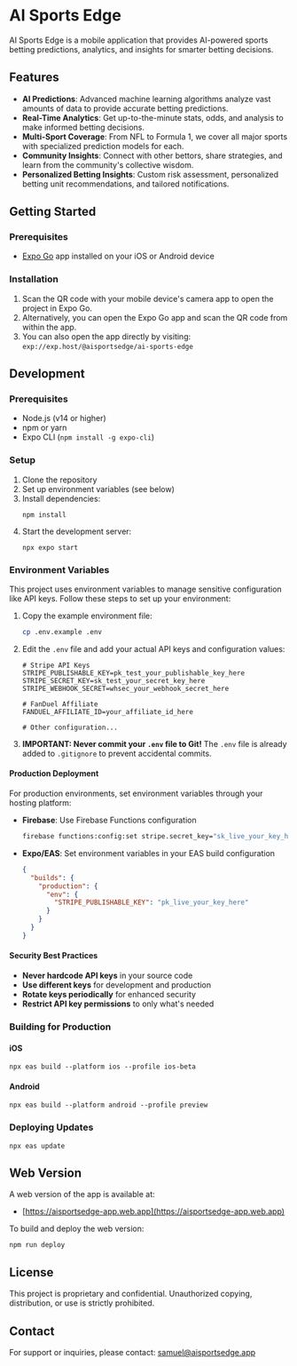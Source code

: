 # AI Sports Edge

AI Sports Edge is a mobile application that provides AI-powered sports betting predictions, analytics, and insights for smarter betting decisions.

## Features

- **AI Predictions**: Advanced machine learning algorithms analyze vast amounts of data to provide accurate betting predictions.
- **Real-Time Analytics**: Get up-to-the-minute stats, odds, and analysis to make informed betting decisions.
- **Multi-Sport Coverage**: From NFL to Formula 1, we cover all major sports with specialized prediction models for each.
- **Community Insights**: Connect with other bettors, share strategies, and learn from the community's collective wisdom.
- **Personalized Betting Insights**: Custom risk assessment, personalized betting unit recommendations, and tailored notifications.

## Getting Started

### Prerequisites

- [Expo Go](https://expo.dev/client) app installed on your iOS or Android device

### Installation

1. Scan the QR code with your mobile device's camera app to open the project in Expo Go.
2. Alternatively, you can open the Expo Go app and scan the QR code from within the app.
3. You can also open the app directly by visiting: `exp://exp.host/@aisportsedge/ai-sports-edge`

## Development

### Prerequisites

- Node.js (v14 or higher)
- npm or yarn
- Expo CLI (`npm install -g expo-cli`)

### Setup

1. Clone the repository
2. Set up environment variables (see below)
3. Install dependencies:
   ```
   npm install
   ```
4. Start the development server:
   ```
   npx expo start
   ```

### Environment Variables

This project uses environment variables to manage sensitive configuration like API keys. Follow these steps to set up your environment:

1. Copy the example environment file:
   ```bash
   cp .env.example .env
   ```

2. Edit the `.env` file and add your actual API keys and configuration values:
   ```
   # Stripe API Keys
   STRIPE_PUBLISHABLE_KEY=pk_test_your_publishable_key_here
   STRIPE_SECRET_KEY=sk_test_your_secret_key_here
   STRIPE_WEBHOOK_SECRET=whsec_your_webhook_secret_here

   # FanDuel Affiliate
   FANDUEL_AFFILIATE_ID=your_affiliate_id_here
   
   # Other configuration...
   ```

3. **IMPORTANT: Never commit your `.env` file to Git!** The `.env` file is already added to `.gitignore` to prevent accidental commits.

#### Production Deployment

For production environments, set environment variables through your hosting platform:

- **Firebase**: Use Firebase Functions configuration
  ```bash
  firebase functions:config:set stripe.secret_key="sk_live_your_key_here" stripe.webhook_secret="whsec_your_webhook_secret_here"
  ```

- **Expo/EAS**: Set environment variables in your EAS build configuration
  ```json
  {
    "builds": {
      "production": {
        "env": {
          "STRIPE_PUBLISHABLE_KEY": "pk_live_your_key_here"
        }
      }
    }
  }
  ```

#### Security Best Practices

- **Never hardcode API keys** in your source code
- **Use different keys** for development and production
- **Rotate keys periodically** for enhanced security
- **Restrict API key permissions** to only what's needed

### Building for Production

#### iOS

```
npx eas build --platform ios --profile ios-beta
```

#### Android

```
npx eas build --platform android --profile preview
```

### Deploying Updates

```
npx eas update
```

## Web Version

A web version of the app is available at:
- [https://aisportsedge-app.web.app](https://aisportsedge-app.web.app)

To build and deploy the web version:

```
npm run deploy
```

## License

This project is proprietary and confidential. Unauthorized copying, distribution, or use is strictly prohibited.

## Contact

For support or inquiries, please contact: samuel@aisportsedge.app

